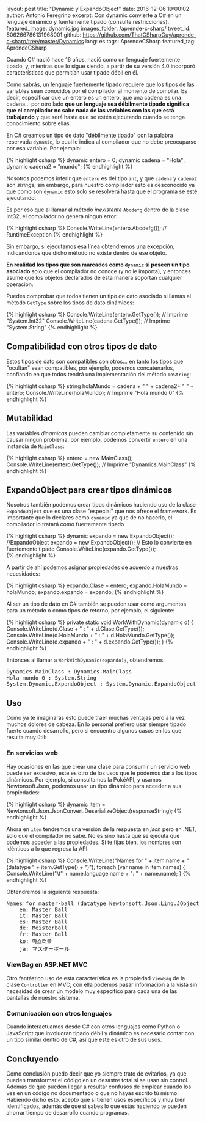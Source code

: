 layout: post
title: "Dynamic y ExpandoObject"
date: 2016-12-06 19:00:02
author: Antonio Feregrino
excerpt: Con dynamic convierte a C# en un lenguaje dinámico y fuertemente tipado (consulte restricciones).
featured_image: dynamic.jpg
images_folder: /aprende-c-sharp/
tweet_id: 806266786131968001
github: https://github.com/ThatCSharpGuy/aprende-c-sharp/tree/master/Dynamics
lang: es
tags: AprendeCSharp
featured_tag: AprendeCSharp

Cuando C# nació hace 16 años, nació como un lenguaje fuertemente tipado, y, mientras que lo sigue siendo, a partir de su versión 4.0 incorporó características que permitían usar tipado débil en él. 

Como sabrás, un lenguaje fuertemente tipado requiere que los tipos de las variables sean conocidos por el compilador al momento de compilar. Es decir, especificar que un entero es un entero, que una cadena es una cadena... por otro lado **que un lenguaje sea débilmente tipado significa que el compilador no sabe nada de las variables con las que está trabajando** y que será hasta que se estén ejecutando cuando se tenga conocimiento sobre ellas.  

En C# creamos un tipo de dato "débilmente tipado" con la palabra reservada `dynamic`, lo cual le indica al compilador que no debe preocuparse por esa variable. Por ejemplo:

{% highlight csharp %}
dynamic entero = 0;
dynamic cadena = "Hola";
dynamic cadena2 = "mundo";
{% endhighlight %}  

Nosotros podemos inferir que `entero` es del tipo `int`, y que `cadena` y `cadena2` son *strings*, sin embargo, para nuestro compilador esto es desconocido ya que como son `dynamic` esto solo se resolverá hasta que el programa se esté ejecutando.  

Es por eso que al llamar al método *inexistente* `Abcdefg` dentro de la clase Int32, el compilador no genera ningun error: 

{% highlight csharp %}
Console.WriteLine(entero.Abcdefg()); // RuntimeException
{% endhighlight %}

Sin embargo, si ejecutamos esa línea obtendremos una excepción, indicandonos que dicho método no existe dentro de ese objeto.  

**En realidad los tipos que son marcados como `dynamic` si poseen un tipo asociado** solo que el compilador no conoce (y no le importa), y entonces asume que los objetos declarados de esta manera soportan cualquier operación.

Puedes comprobar que todos tienen un tipo de dato asociado si llamas al método `GetType` sobre los tipos de dato dinámicos:

{% highlight csharp %}
Console.WriteLine(entero.GetType()); // Imprime "System.Int32"
Console.WriteLine(cadena.GetType()); // Imprime "System.String"
{% endhighlight %}  

## Compatibilidad con otros tipos de dato  
Estos tipos de dato son compatibles con otros... en tanto los tipos que "ocultan" sean compatibles, por ejemplo, podemos concatenarlos, confiando en que todos tendrá una implementación del método `ToString`:

{% highlight csharp %}
string holaMundo = cadena + " " + cadena2+ " " + entero;
Console.WriteLine(holaMundo); // Imprime "Hola mundo 0"
{% endhighlight %}

## Mutabilidad 
Las variables *dinámicas* pueden cambiar completamente su contenido sin causar ningún problema, por ejemplo, podemos convertir `entero` en una instancia de `MainClass`:

{% highlight csharp %}
entero = new MainClass();
Console.WriteLine(entero.GetType()); // Imprime "Dynamics.MainClass"
{% endhighlight %}  

## ExpandoObject para crear tipos dinámicos
Nosotros también podemos crear tipos dinámicos haciendo uso de la clase `ExpandoObject` que es una clase "especial" que nos ofrece el framework. Es importante que lo declares como `dynamic` ya que de no hacerlo, el compilador lo tratará como fuertemente tipado

{% highlight csharp %}
dynamic expando = new ExpandoObject();
//ExpandoObject expando = new ExpandoObject(); // Esto lo convierte en fuertemente tipado
Console.WriteLine(expando.GetType());  
{% endhighlight %}  

A partir de ahí podemos asignar propiedades de acuerdo a nuestras necesidades:  

{% highlight csharp %}
expando.Clase = entero;
expando.HolaMundo = holaMundo;
expando.expando = expando;
{% endhighlight %}  

Al ser un tipo de dato en C# también se pueden usar como argumentos para un método o como tipos de retorno, por ejemplo, el siguiente:  

{% highlight csharp %}
private static void WorkWithDynamic(dynamic d)
{
  Console.WriteLine(d.Clase + " : " + d.Clase.GetType());
  Console.WriteLine(d.HolaMundo + " : " + d.HolaMundo.GetType());
  Console.WriteLine(d.expando + " : " + d.expando.GetType());
}
{% endhighlight %}  

Entonces al llamar a `WorkWithDynamic(expando);`, obtendremos:

<pre>
Dynamics.MainClass : Dynamics.MainClass
Hola mundo 0 : System.String
System.Dynamic.ExpandoObject : System.Dynamic.ExpandoObject
</pre>

## Uso  
Como ya te imaginarás esto puede traer muchas ventajas pero a la vez muchos dolores de cabeza. En lo personal prefiero usar siempre tipado fuerte cuando desarrollo, pero si encuentro algunos casos en los que resulta muy útil:  

### En servicios web
Hay ocasiones en las que crear una clase para consumir un servicio web puede ser excesivo, este es otro de los usos que le podemos dar a los tipos dinámicos. Por ejemplo, si consultamos la PokéAPI, y usamos Newtonsoft.Json, podemos usar un tipo dinámico para acceder a sus propiedades: 

{% highlight csharp %}
dynamic item = Newtonsoft.Json.JsonConvert.DeserializeObject(responseString);
{% endhighlight %}  

Ahora en `item` tendremos una versión de la respuesta en *json* pero en .NET, solo que el compilador no sabe. No es sino hasta que se ejecuta que podemos acceder a las propiedades. Si te fijas bien, los nombres son idénticos a lo que regresa la API:

{% highlight csharp %}
Console.WriteLine("Names for " + item.name + " (datatype " + item.GetType() + ")");
foreach (var name in item.names)
{
  Console.WriteLine("\t" + name.language.name + ": " + name.name);
}
{% endhighlight %}  

Obtendremos la siguiente respuesta:  

<pre>
Names for master-ball (datatype Newtonsoft.Json.Linq.JObject)
	en: Master Ball
	it: Master Ball
	es: Master Ball
	de: Meisterball
	fr: Master Ball
	ko: 마스터볼
	ja: マスターボール
</pre>

### ViewBag en ASP.NET MVC  
Otro fantástico uso de esta característica es la propiedad `ViewBag` de la clase `Controller` en MVC, con ella podemos pasar información a la vista sin necesidad de crear un modelo muy específico para cada una de las pantallas de nuestro sistema.  

### Comunicación con otros lenguajes  
Cuando interactuamos desde C# con otros lenguajes como Python o JavaScript que involucran tipado débil y dinámico es necesario contar con un tipo similar dentro de C#, así que este es otro de sus usos.  

## Concluyendo
Como conclusión puedo decir que yo siempre trato de evitarlos, ya que pueden transformar el código en un desastre total si se usan sin control. Además de que pueden llegar a resultar confusos de emplear cuando los ves en un código no documentado o que no hayas escrito tú mismo. Habiendo dicho esto, acepto que sí tienen usos específicos y muy bien identificados, además de que si sabes lo que estás haciendo te pueden ahorrar tiempo de desarrollo cuando programas. 